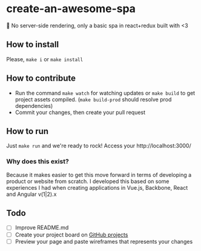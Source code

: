 # create-an-awesome-spa
👀 No server-side rendering, only a basic spa in react+redux built with <3

## How to install
Please, `make i` or `make install`

## How to contribute
- Run the command `make watch` for watching updates or `make build` to get project assets compiled. (`make build-prod` should resolve prod dependencies)
- Commit your changes, then create your pull request

## How to run
Just `make run` and we're ready to rock! Access your http://localhost:3000/

### Why does this exist?
Because it makes easier to get this move forward in terms of developing a product or website from scratch. I developed this based on some experiences I had when creating applications in Vue.js, Backbone, React and Angular v(1|2).x

## Todo
- [ ] Improve README.md
- [ ] Create your project board on [GitHub projects](https://help.github.com/articles/about-project-boards/)
- [ ] Preview your page and paste wireframes that represents your changes
